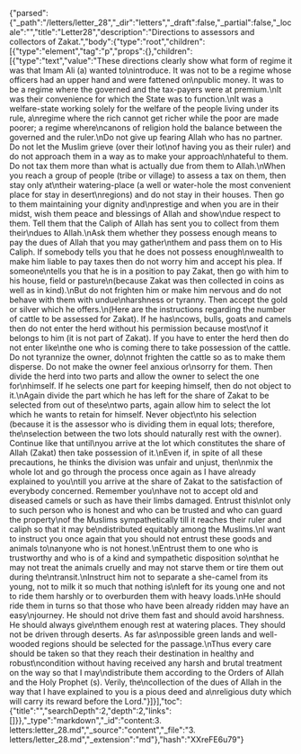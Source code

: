 {"parsed":{"_path":"/letters/letter_28","_dir":"letters","_draft":false,"_partial":false,"_locale":"","title":"Letter28","description":"Directions to assessors and collectors of Zakat.","body":{"type":"root","children":[{"type":"element","tag":"p","props":{},"children":[{"type":"text","value":"These directions clearly show what form of regime it was that Imam Ali (a) wanted to\nintroduce. It was not to be a regime whose officers had an upper hand and were fattened on\npublic money. It was to be a regime where the governed and the tax-payers were at premium.\nIt was their convenience for which the State was to function.\nIt was a welfare-state working solely for the welfare of the people living under its rule, a\nregime where the rich cannot get richer while the poor are made poorer; a regime where\ncanons of religion hold the balance between the governed and the ruler.\nDo not give up fearing Allah who has no partner. Do not let the Muslim grieve (over their lot\nof having you as their ruler) and do not approach them in a way as to make your approach\nhateful to them. Do not tax them more than what is actually due from them to Allah.\nWhen you reach a group of people (tribe or village) to assess a tax on them, then stay only at\ntheir watering-place (a well or water-hole the most convenient place for stay in desert\nregions) and do not stay in their houses. Then go to them maintaining your dignity and\nprestige and when you are in their midst, wish them peace and blessings of Allah and show\ndue respect to them. Tell them that the Caliph of Allah has sent you to collect from them their\ndues to Allah.\nAsk them whether they possess enough means to pay the dues of Allah that you may gather\nthem and pass them on to His Caliph. If somebody tells you that he does not possess enough\nwealth to make him liable to pay taxes then do not worry him and accept his plea. If someone\ntells you that he is in a position to pay Zakat, then go with him to his house, field or pasture\n(because Zakat was then collected in coins as well as in kind).\nBut do not frighten him or make him nervous and do not behave with them with undue\nharshness or tyranny. Then accept the gold or silver which he offers.\n(Here are the instructions regarding the number of cattle to be assessed for Zakat). If he has\ncows, bulls, goats and camels then do not enter the herd without his permission because most\nof it belongs to him (it is not part of Zakat). If you have to enter the herd then do not enter like\nthe one who is coming there to take possession of the cattle. Do not tyrannize the owner, do\nnot frighten the cattle so as to make them disperse. Do not make the owner feel anxious or\nsorry for them. Then divide the herd into two parts and allow the owner to select the one for\nhimself. If he selects one part for keeping himself, then do not object to it.\nAgain divide the part which he has left for the share of Zakat to be selected from out of these\ntwo parts, again allow him to select the lot which he wants to retain for himself. Never object\nto his selection (because it is the assessor who is dividing them in equal lots; therefore, the\nselection between the two lots should naturally rest with the owner). Continue like that until\nyou arrive at the lot which constitutes the share of Allah (Zakat) then take possession of it.\nEven if, in spite of all these precautions, he thinks the division was unfair and unjust, then\nmix the whole lot and go through the process once again as I have already explained to you\ntill you arrive at the share of Zakat to the satisfaction of everybody concerned. Remember you\nhave not to accept old and diseased camels or such as have their limbs damaged. Entrust this\nlot only to such person who is honest and who can be trusted and who can guard the property\nof the Muslims sympathetically till it reaches their ruler and caliph so that it may be\ndistributed equitably among the Muslims.\nI want to instruct you once again that you should not entrust these goods and animals to\nanyone who is not honest.\nEntrust them to one who is trustworthy and who is of a kind and sympathetic disposition so\nthat he may not treat the animals cruelly and may not starve them or tire them out during the\ntransit.\nInstruct him not to separate a she-camel from its young, not to milk it so much that nothing is\nleft for its young one and not to ride them harshly or to overburden them with heavy loads.\nHe should ride them in turns so that those who have been already ridden may have an easy\njourney. He should not drive them fast and should avoid harshness. He should always give\nthem enough rest at watering places. They should not be driven through deserts. As far as\npossible green lands and well-wooded regions should be selected for the passage.\nThus every care should be taken so that they reach their destination in healthy and robust\ncondition without having received any harsh and brutal treatment on the way so that I may\ndistribute them according to the Orders of Allah and the Holy Prophet (s). Verily, the\ncollection of the dues of Allah in the way that I have explained to you is a pious deed and a\nreligious duty which will carry its reward before the Lord."}]}],"toc":{"title":"","searchDepth":2,"depth":2,"links":[]}},"_type":"markdown","_id":"content:3. letters:letter_28.md","_source":"content","_file":"3. letters/letter_28.md","_extension":"md"},"hash":"XXreFE6u79"}